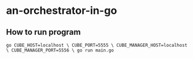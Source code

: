 # an-orchestrator-in-go


## How to run program

`go
CUBE_HOST=localhost \
CUBE_PORT=5555 \
CUBE_MANAGER_HOST=localhost \
CUBE_MANAGER_PORT=5556 \
go run main.go
`